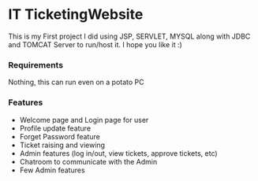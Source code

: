 # IT TicketingWebsite

This is my First project I did using JSP, SERVLET, MYSQL along with JDBC and TOMCAT Server to run/host it. I hope you like it :)

### Requirements
Nothing, this can run even on a potato PC

### Features
- Welcome page and Login page for user
- Profile update feature
- Forget Password feature
- Ticket raising and viewing
- Admin features (log in/out, view tickets, approve tickets, etc)
- Chatroom to communicate with the Admin
- Few Admin features
